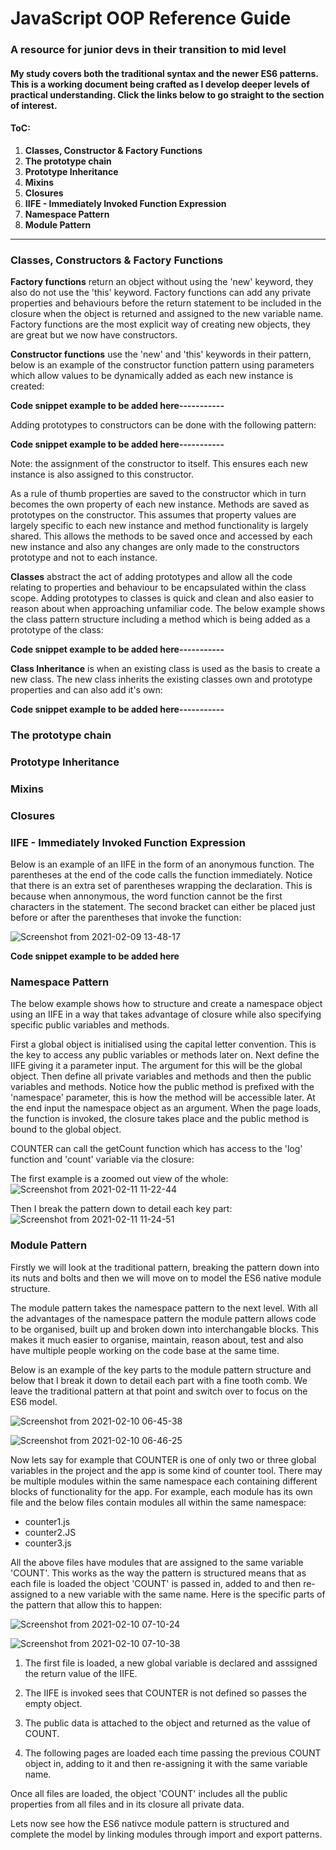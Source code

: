 # JavaScript OOP Reference Guide

### A resource for junior devs in their transition to mid level
#### My study covers both the traditional syntax and the newer ES6 patterns. This is a working document being crafted as I develop deeper levels of practical understanding.  Click the links below to go straight to the section of interest.  

#### ToC:
1. **Classes, Constructor & Factory Functions**
2. **The prototype chain**
3. **Prototype Inheritance**
4. **Mixins**
5. **Closures**
6. **IIFE - Immediately Invoked Function Expression**
7. **Namespace Pattern**
8. **Module Pattern**

----------------------------------------------------------------------

### Classes, Constructors & Factory Functions

**Factory functions** return an object without using the 'new' keyword, they also do not use the 'this' keyword. Factory functions can add any private properties and behaviours before the return statement to be included in the closure when the object is returned and assigned to the new variable name.
Factory functions are the most explicit way of creating new objects, they are great but we now have constructors.


**Constructor functions** use the 'new' and 'this' keywords in their pattern, below is an example of the constructor function pattern using parameters which allow values to be dynamically added as each new instance is created:

**Code snippet example to be added here-----------**

Adding prototypes to constructors can be done with the following pattern:

**Code snippet example to be added here-----------**

Note: the assignment of the constructor to itself.  This ensures each new instance is also assigned to this constructor.

As a rule of thumb properties are saved to the constructor which in turn becomes the own property of each new instance. Methods are saved as prototypes on the constructor.  This assumes that property values are largely specific to each new instance and method functionality is largely shared.  This allows the methods to be saved once and accessed by each new instance and also any changes are only made to the constructors prototype and not to each instance.


**Classes** abstract the act of adding prototypes and allow all the code relating to properties and behaviour to be encapsulated within the class scope. Adding prototypes to classes is quick and clean and also easier to reason about when approaching unfamiliar code. 
The below example shows the class pattern structure including a method which is being added as a prototype of the class:  

**Code snippet example to be added here-----------**

**Class Inheritance** is when an existing class is used as the basis to create a new class. The new class inherits the existing classes own and prototype properties and can also add it's own:   

**Code snippet example to be added here-----------**


### The prototype chain


### Prototype Inheritance


### Mixins


### Closures


### IIFE - Immediately Invoked Function Expression

Below is an example of an IIFE in the form of an anonymous function.  The parentheses at the end of the code calls the function immediately.  Notice that there is an extra set of parentheses wrapping the declaration.  This is because when annonymous, the word function cannot be the first characters in the statement.  The second bracket can either be placed just before or after the parentheses that invoke the function:  

![Screenshot from 2021-02-09 13-48-17](https://user-images.githubusercontent.com/73107656/107372808-b9a75500-6add-11eb-8cfa-23daf33632b9.png)


**Code snippet example to be added here**

### Namespace Pattern

The below example shows how to structure and create a namespace object using an IIFE in a way that takes advantage of closure while also specifying specific public variables and methods.

First a global object is initialised using the capital letter convention.  This is the key to access any public variables or methods later on.
Next define the IIFE giving it a parameter input.  The argument for this will be the global object.
Then define all private variables and methods and then the public variables and methods.  Notice how the public method is prefixed with the 'namespace' parameter, this is how the method will be accessible later.
At the end input the namespace object as an argument.
When the page loads, the function is invoked, the closure takes place and the public method is bound to the global object.

COUNTER can call the getCount function which has access to the 'log' function and 'count' variable via the closure:

The first example is a zoomed out view of the whole:
![Screenshot from 2021-02-11 11-22-44](https://user-images.githubusercontent.com/73107656/107630590-a15d4480-6c5b-11eb-8269-6c65b7c00160.png)

Then I break the pattern down to detail each key part:
![Screenshot from 2021-02-11 11-24-51](https://user-images.githubusercontent.com/73107656/107630673-c5b92100-6c5b-11eb-9876-809706d0ec8b.png)


### Module Pattern

Firstly we will look at the traditional pattern, breaking the pattern down into its nuts and bolts and then we will move on to model the ES6 native module structure.

The module pattern takes the namespace pattern to the next level.  With all the advantages of the namespace pattern the module pattern allows code to be organised, built up and broken down into interchangable blocks.  This makes it much easier to organise, maintain, reason about, test and also have multiple people working on the code base at the same time.

Below is an example of the key parts to the module pattern structure and below that I break it down to detail each part with a fine tooth comb.  We leave the traditional pattern at that point and switch over to focus on the ES6 model.

![Screenshot from 2021-02-10 06-45-38](https://user-images.githubusercontent.com/73107656/107475306-cd999800-6b6b-11eb-8384-6b1ce767a18e.png)


![Screenshot from 2021-02-10 06-46-25](https://user-images.githubusercontent.com/73107656/107475337-d9855a00-6b6b-11eb-9aac-db9aee2e5c62.png)


Now lets say for example that COUNTER is one of only two or three global variables in the project and the app is some kind of counter tool.  There may be multiple modules within the same namespace each containing different blocks of functionality for the app.  For example, each module has its own file and the below files contain modules all within the same namespace:

* counter1.js 
* counter2.JS
* counter3.js

All the above files have modules that are assigned to the same variable 'COUNT'.  This works as the way the pattern is structured means that as each file is loaded the object 'COUNT' is passed in, added to and then re-assigned to a new variable with the same name.  Here is the specific parts of the pattern that allow this to happen:

![Screenshot from 2021-02-10 07-10-24](https://user-images.githubusercontent.com/73107656/107477137-23237400-6b6f-11eb-8594-845d85d15d8b.png)


![Screenshot from 2021-02-10 07-10-38](https://user-images.githubusercontent.com/73107656/107477157-2c144580-6b6f-11eb-8d7b-6a9d5a88a837.png)


1. The first file is loaded, a new global variable is declared and asssigned the return value of the IIFE.

2. The IIFE is invoked sees that COUNTER is not defined so passes the empty object.

3. The public data is attached to the object and returned as the value of COUNT.

4. The following pages are loaded each time passing the previous COUNT object in, adding to it and then re-assigning it with the same variable name.

Once all files are loaded, the object 'COUNT' includes all the public properties from all files and in its closure all private data. 

Lets now see how the ES6 nativce module pattern is structured and complete the model by linking modules through import and export patterns. 





